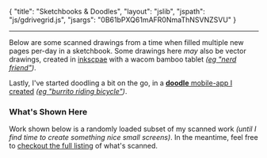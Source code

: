 {
  "title": "Sketchbooks & Doodles",
  "layout": "jslib",
  "jspath": "js/gdrivegrid.js",
  "jsargs": "0B61bPXQ61mAFR0NmaThNSVNZSVU"
}

---

Below are some scanned drawings from a time when filled multiple new pages
per-day in a sketchbook. Some drawings here _may_ also be vector drawings, created in
[inkscpae](https://inkscape.org) with a wacom bamboo tablet _([eg "nerd
friend"](https://googledrive.com/host/0B61bPXQ61mAFR0NmaThNSVNZSVU/20100519_001_nerd-friend.svg))_.

Lastly, I've started doodling a bit on the go, in a [**doodle** mobile-app I
created](/doodle) _([eg "burrito
riding bicycle"](https://googledrive.com/host/0B61bPXQ61mAFR0NmaThNSVNZSVU/burrito-riding-bicycle.jpg))_.


### What's Shown Here
Work shown below is a randomly loaded subset of my scanned work _(until I find
time to create something nice small screens)_. In the meantime, feel free to
[checkout the full listing](https://googledrive.com/host/0B61bPXQ61mAFR0NmaThNSVNZSVU)
of what's scanned.
